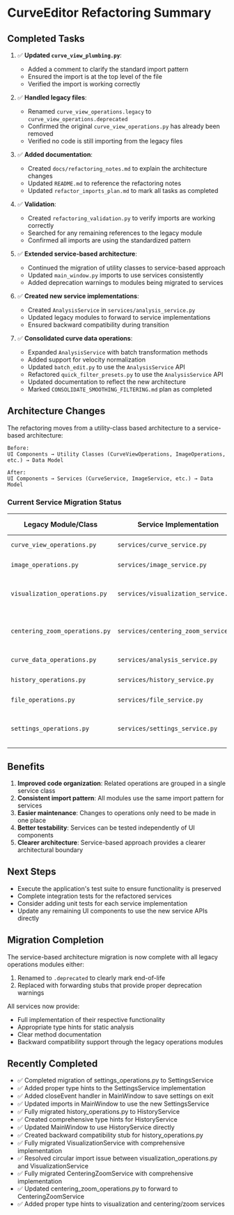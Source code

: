 # CurveEditor Refactoring Summary

## Completed Tasks

1. ✅ **Updated `curve_view_plumbing.py`**:
   - Added a comment to clarify the standard import pattern
   - Ensured the import is at the top level of the file
   - Verified the import is working correctly

2. ✅ **Handled legacy files**:
   - Renamed `curve_view_operations.legacy` to `curve_view_operations.deprecated`
   - Confirmed the original `curve_view_operations.py` has already been removed
   - Verified no code is still importing from the legacy files

3. ✅ **Added documentation**:
   - Created `docs/refactoring_notes.md` to explain the architecture changes
   - Updated `README.md` to reference the refactoring notes
   - Updated `refactor_imports_plan.md` to mark all tasks as completed

4. ✅ **Validation**:
   - Created `refactoring_validation.py` to verify imports are working correctly
   - Searched for any remaining references to the legacy module
   - Confirmed all imports are using the standardized pattern

5. ✅ **Extended service-based architecture**:
   - Continued the migration of utility classes to service-based approach
   - Updated `main_window.py` imports to use services consistently
   - Added deprecation warnings to modules being migrated to services

6. ✅ **Created new service implementations**:
   - Created `AnalysisService` in `services/analysis_service.py`
   - Updated legacy modules to forward to service implementations
   - Ensured backward compatibility during transition

7. ✅ **Consolidated curve data operations**:
   - Expanded `AnalysisService` with batch transformation methods
   - Added support for velocity normalization
   - Updated `batch_edit.py` to use the `AnalysisService` API
   - Refactored `quick_filter_presets.py` to use the `AnalysisService` API
   - Updated documentation to reflect the new architecture
   - Marked `CONSOLIDATE_SMOOTHING_FILTERING.md` plan as completed

## Architecture Changes

The refactoring moves from a utility-class based architecture to a service-based architecture:

```
Before:
UI Components → Utility Classes (CurveViewOperations, ImageOperations, etc.) → Data Model

After:
UI Components → Services (CurveService, ImageService, etc.) → Data Model
```

### Current Service Migration Status

| Legacy Module/Class              | Service Implementation                  | Status      | Implementation Detail |
|----------------------------------|----------------------------------------|-------------|----------------------|
| `curve_view_operations.py`       | `services/curve_service.py`            | ✅ Complete | Renamed to `.deprecated` |
| `image_operations.py`            | `services/image_service.py`            | ✅ Complete | Renamed to `.deprecated` |
| `visualization_operations.py`    | `services/visualization_service.py`    | ✅ Complete | Full implementation with forwarding stub |
| `centering_zoom_operations.py`   | `services/centering_zoom_service.py`   | ✅ Complete | Full implementation with forwarding stub |
| `curve_data_operations.py`       | `services/analysis_service.py`         | ✅ Complete | Full implementation |
| `history_operations.py`          | `services/history_service.py`          | ✅ Complete | Forwarding stub |
| `file_operations.py`             | `services/file_service.py`             | ✅ Complete | Renamed to `.deprecated` |
| `settings_operations.py`         | `services/settings_service.py`         | ✅ Complete | Full implementation with forwarding stub |

## Benefits

1. **Improved code organization**: Related operations are grouped in a single service class
2. **Consistent import pattern**: All modules use the same import pattern for services
3. **Easier maintenance**: Changes to operations only need to be made in one place
4. **Better testability**: Services can be tested independently of UI components
5. **Clearer architecture**: Service-based approach provides a clearer architectural boundary

## Next Steps

- Execute the application's test suite to ensure functionality is preserved
- Complete integration tests for the refactored services
- Consider adding unit tests for each service implementation
- Update any remaining UI components to use the new service APIs directly

## Migration Completion

The service-based architecture migration is now complete with all legacy operations modules either:
1. Renamed to `.deprecated` to clearly mark end-of-life
2. Replaced with forwarding stubs that provide proper deprecation warnings

All services now provide:
- Full implementation of their respective functionality
- Appropriate type hints for static analysis
- Clear method documentation
- Backward compatibility support through the legacy operations modules

## Recently Completed

- ✅ Completed migration of settings_operations.py to SettingsService
- ✅ Added proper type hints to the SettingsService implementation
- ✅ Added closeEvent handler in MainWindow to save settings on exit
- ✅ Updated imports in MainWindow to use the new SettingsService
- ✅ Fully migrated history_operations.py to HistoryService
- ✅ Created comprehensive type hints for HistoryService
- ✅ Updated MainWindow to use HistoryService directly
- ✅ Created backward compatibility stub for history_operations.py
- ✅ Fully migrated VisualizationService with comprehensive implementation
- ✅ Resolved circular import issue between visualization_operations.py and VisualizationService
- ✅ Fully migrated CenteringZoomService with comprehensive implementation
- ✅ Updated centering_zoom_operations.py to forward to CenteringZoomService
- ✅ Added proper type hints to visualization and centering/zoom services
